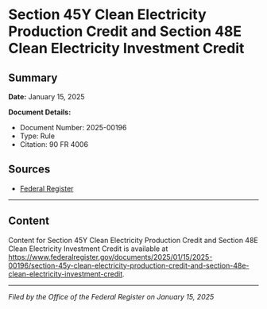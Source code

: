 # Section 45Y Clean Electricity Production Credit and Section 48E Clean Electricity Investment Credit

## Summary

**Date:** January 15, 2025

**Document Details:**
- Document Number: 2025-00196
- Type: Rule
- Citation: 90 FR 4006

## Sources
- [Federal Register](https://www.federalregister.gov/documents/2025/01/15/2025-00196/section-45y-clean-electricity-production-credit-and-section-48e-clean-electricity-investment-credit)

---

## Content

Content for Section 45Y Clean Electricity Production Credit and Section 48E Clean Electricity Investment Credit is available at https://www.federalregister.gov/documents/2025/01/15/2025-00196/section-45y-clean-electricity-production-credit-and-section-48e-clean-electricity-investment-credit.

---

*Filed by the Office of the Federal Register on January 15, 2025*
